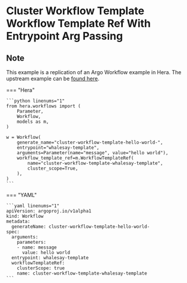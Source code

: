 # Cluster Workflow Template  Workflow Template Ref With Entrypoint Arg Passing

## Note

This example is a replication of an Argo Workflow example in Hera.
The upstream example can be [found here](https://github.com/argoproj/argo-workflows/blob/master/examples/cluster-workflow-template/workflow-template-ref-with-entrypoint-arg-passing.yaml).




=== "Hera"

    ```python linenums="1"
    from hera.workflows import (
        Parameter,
        Workflow,
        models as m,
    )

    w = Workflow(
        generate_name="cluster-workflow-template-hello-world-",
        entrypoint="whalesay-template",
        arguments=Parameter(name="message", value="hello world"),
        workflow_template_ref=m.WorkflowTemplateRef(
            name="cluster-workflow-template-whalesay-template",
            cluster_scope=True,
        ),
    )
    ```

=== "YAML"

    ```yaml linenums="1"
    apiVersion: argoproj.io/v1alpha1
    kind: Workflow
    metadata:
      generateName: cluster-workflow-template-hello-world-
    spec:
      arguments:
        parameters:
        - name: message
          value: hello world
      entrypoint: whalesay-template
      workflowTemplateRef:
        clusterScope: true
        name: cluster-workflow-template-whalesay-template
    ```


